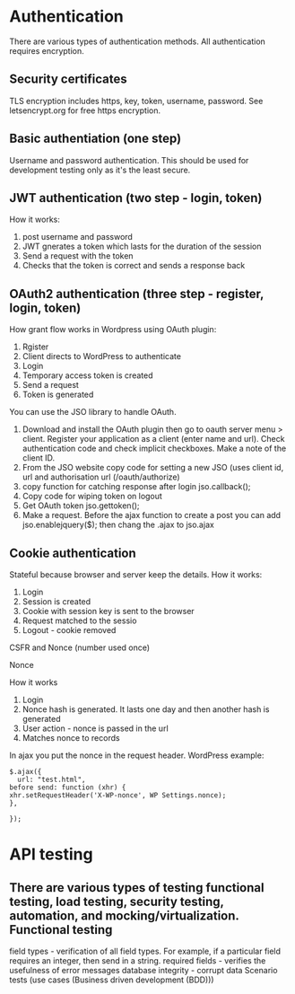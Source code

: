 Authentication
===============

There are various types of authentication methods. All authentication requires encryption.

Security certificates
-----------------------
TLS encryption includes https, key, token, username, password. See letsencrypt.org for free https encryption.

Basic authentiation (one step)
--------------------

Username and password authentication. This should be used for development testing only as it's the least secure.

JWT authentication (two step - login, token)
------------------
How it works:
1. post username and password
2. JWT gnerates a token which lasts for the duration of the session
3. Send a request with the token
4. Checks that the token is correct and sends a response back

OAuth2 authentication (three step - register, login, token)
----------------------
How grant flow works in Wordpress using OAuth plugin:

1. Rgister
2. Client directs to WordPress to authenticate
3. Login
4. Temporary access token is created
5. Send a request
6. Token is generated

You can use the JSO library to handle OAuth. 

1. Download and install the OAuth plugin then go to oauth server menu > client. 
Register your application as a client (enter name and url). Check authentication code and check implicit checkboxes. Make a note
of the client ID.
2. From the JSO website copy code for setting a new JSO (uses client id, url and authorisation url (/oauth/authorize)
3. copy function for catching response after login jso.callback();
4. Copy code for wiping token on logout
5. Get OAuth token jso.gettoken();
6. Make a request.  Before the ajax function to create a post you can add jso.enablejquery($); then chang the .ajax to jso.ajax

Cookie authentication
----------------------
Stateful because browser and server keep the details.
How it works:

1. Login
2. Session is created
3. Cookie with session key is sent to the browser
4. Request matched to the sessio
5. Logout - cookie removed

CSFR and Nonce (number used once)

Nonce

How it works

1. Login
2. Nonce hash is generated.  It lasts one day and then another hash is generated
3. User action - nonce is passed in the url
4. Matches nonce to records

In ajax you put the nonce in the request header. WordPress example:
```
$.ajax({
  url: "test.html",
before send: function (xhr) {
xhr.setRequestHeader('X-WP-nonce', WP Settings.nonce);
},

});
```
API testing
===========
There are various types of testing
 functional testing, load testing, security testing, automation, and mocking/virtualization. 
Functional testing
------------------
field types - verification of all field types. For example, if a particular field requires an integer, then send in a string.
required fields - verifies the usefulness of error messages 
database integrity - corrupt data
Scenario tests (use cases (Business driven development (BDD)))
